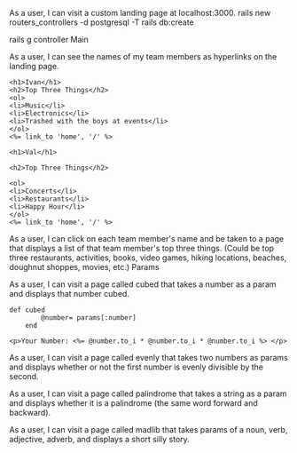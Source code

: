 As a user, I can visit a custom landing page at localhost:3000.
rails new routers_controllers -d postgresql -T
rails db:create


rails g controller Main

As a user, I can see the names of my team members as hyperlinks on the landing page.

```
<h1>Ivan</h1>
<h2>Top Three Things</h2>
<ol>
<li>Music</li>
<li>Electronics</li>
<li>Trashed with the boys at events</li>
</ol>
<%= link_to 'home', '/' %>

```

```
<h1>Val</h1>

<h2>Top Three Things</h2>

<ol>
<li>Concerts</li>
<li>Restaurants</li>
<li>Happy Hour</li>
</ol>
<%= link_to 'home', '/' %>
```
As a user, I can click on each team member's name and be taken to a page that displays a list of that team member's top three things. (Could be top three restaurants, activities, books, video games, hiking locations, beaches, doughnut shoppes, movies, etc.)
Params

As a user, I can visit a page called cubed that takes a number as a param and displays that number cubed.
```
def cubed
        @number= params[:number]
    end
```
```
<p>Your Number: <%= @number.to_i * @number.to_i * @number.to_i %> </p>
```


As a user, I can visit a page called evenly that takes two numbers as params and displays whether or not the first number is evenly divisible by the second.

As a user, I can visit a page called palindrome that takes a string as a param and displays whether it is a palindrome (the same word forward and backward).

As a user, I can visit a page called madlib that takes params of a noun, verb, adjective, adverb, and displays a short silly story.
